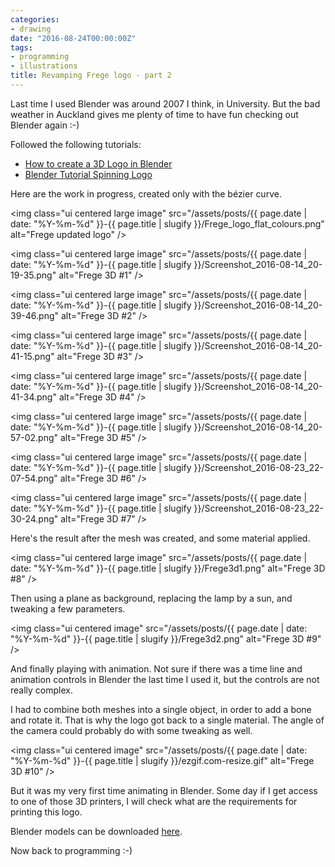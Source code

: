 ```yaml
---
categories:
- drawing
date: "2016-08-24T00:00:00Z"
tags:
- programming
- illustrations
title: Revamping Frege logo - part 2
---
```


Last time I used Blender was around 2007 I think, in University. But the bad weather in
Auckland gives me plenty of time to have fun checking out Blender again :-)

Followed the following tutorials:

* [How to create a 3D Logo in Blender](https://www.youtube.com/watch?v=GeKhH1aaXuM)
* [Blender Tutorial Spinning Logo](https://www.youtube.com/watch?v=LArn4TFNnmk)

Here are the work in progress, created only with the b&eacute;zier curve.

<img class="ui centered large image" src="/assets/posts/{{ page.date | date: "%Y-%m-%d" }}-{{ page.title | slugify }}/Frege_logo_flat_colours.png" alt="Frege updated logo" />

<img class="ui centered large image" src="/assets/posts/{{ page.date | date: "%Y-%m-%d" }}-{{ page.title | slugify }}/Screenshot_2016-08-14_20-19-35.png" alt="Frege 3D #1" />

<img class="ui centered large image" src="/assets/posts/{{ page.date | date: "%Y-%m-%d" }}-{{ page.title | slugify }}/Screenshot_2016-08-14_20-39-46.png" alt="Frege 3D #2" />

<img class="ui centered large image" src="/assets/posts/{{ page.date | date: "%Y-%m-%d" }}-{{ page.title | slugify }}/Screenshot_2016-08-14_20-41-15.png" alt="Frege 3D #3" />

<img class="ui centered large image" src="/assets/posts/{{ page.date | date: "%Y-%m-%d" }}-{{ page.title | slugify }}/Screenshot_2016-08-14_20-41-34.png" alt="Frege 3D #4" />

<img class="ui centered large image" src="/assets/posts/{{ page.date | date: "%Y-%m-%d" }}-{{ page.title | slugify }}/Screenshot_2016-08-14_20-57-02.png" alt="Frege 3D #5" />

<img class="ui centered large image" src="/assets/posts/{{ page.date | date: "%Y-%m-%d" }}-{{ page.title | slugify }}/Screenshot_2016-08-23_22-07-54.png" alt="Frege 3D #6" />

<img class="ui centered large image" src="/assets/posts/{{ page.date | date: "%Y-%m-%d" }}-{{ page.title | slugify }}/Screenshot_2016-08-23_22-30-24.png" alt="Frege 3D #7" />

Here's the result after the mesh was created, and some material applied.

<img class="ui centered large image" src="/assets/posts/{{ page.date | date: "%Y-%m-%d" }}-{{ page.title | slugify }}/Frege3d1.png" alt="Frege 3D #8" />

Then using a plane as background, replacing the lamp by a sun, and tweaking a few parameters.

<img class="ui centered image" src="/assets/posts/{{ page.date | date: "%Y-%m-%d" }}-{{ page.title | slugify }}/Frege3d2.png" alt="Frege 3D #9" />

And finally playing with animation. Not sure if there was a time line and animation controls in
Blender the last time I used it, but the controls are not really complex.

I had to combine both meshes into a single object, in order to add a bone and rotate it. That
is why the logo got back to a single material. The angle of the camera could probably do with
some tweaking as well.

<img class="ui centered image" src="/assets/posts/{{ page.date | date: "%Y-%m-%d" }}-{{ page.title | slugify }}/ezgif.com-resize.gif" alt="Frege 3D #10" />

But it was my very first time animating in Blender. Some day if I get access to one of those
3D printers, I will check what are the requirements for printing this logo.

Blender models can be downloaded [here](https://github.com/kinow/kinoshita.eti.br/tree/master/posts/2016-08-24_revamping-frege-logo-part-2-assets).

Now back to programming :-)
